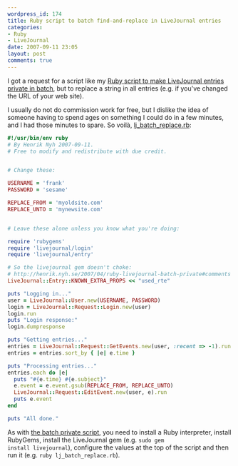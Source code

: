 ```yaml
---
wordpress_id: 174
title: Ruby script to batch find-and-replace in LiveJournal entries
categories:
- Ruby
- LiveJournal
date: 2007-09-11 23:05
layout: post
comments: true
---
```

I got a request for a script like my <a href="http://henrik.nyh.se/2007/04/ruby-livejournal-batch-private">Ruby script to make LiveJournal entries private in batch</a>, but to replace a string in all entries (e.g. if you've changed the URL of your web site).

I usually do not do commission work for free, but I dislike the idea of someone having to spend ages on something I could do in a few minutes, and I had those minutes to spare. So voilà, <a href="http://henrik.nyh.se/uploads/lj_batch_replace.rb">lj_batch_replace.rb</a>:

<!--more-->

``` ruby
#!/usr/bin/env ruby
# By Henrik Nyh 2007-09-11.
# Free to modify and redistribute with due credit.


# Change these:

USERNAME = 'frank'
PASSWORD = 'sesame'

REPLACE_FROM = 'myoldsite.com'
REPLACE_UNTO = 'mynewsite.com'


# Leave these alone unless you know what you're doing:

require 'rubygems'
require 'livejournal/login'
require 'livejournal/entry'

# So the livejournal gem doesn't choke:
# http://henrik.nyh.se/2007/04/ruby-livejournal-batch-private#comments
LiveJournal::Entry::KNOWN_EXTRA_PROPS << "used_rte"

puts "Logging in..."
user = LiveJournal::User.new(USERNAME, PASSWORD)
login = LiveJournal::Request::Login.new(user)
login.run
puts "Login response:"
login.dumpresponse

puts "Getting entries..."
entries = LiveJournal::Request::GetEvents.new(user, :recent => -1).run.values
entries = entries.sort_by { |e| e.time }

puts "Processing entries..."
entries.each do |e|
  puts "#{e.time} #{e.subject}"
  e.event = e.event.gsub(REPLACE_FROM, REPLACE_UNTO)
  LiveJournal::Request::EditEvent.new(user, e).run
  puts e.event
end

puts "All done."
```

As with <a href="http://henrik.nyh.se/2007/04/ruby-livejournal-batch-private">the batch private script</a>, you need to install a Ruby interpreter, install RubyGems, install the LiveJournal gem (e.g. <code>sudo gem install livejournal</code>), configure the values at the top of the script and then run it (e.g. <code>ruby lj_batch_replace.rb</code>).
